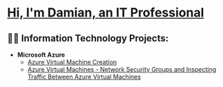 # [Hi, I'm Damian, an IT Professional](https://www.linkedin.com/in/damianpresly)

## 👨‍💻 Information Technology Projects:

- **Microsoft Azure**
  - [Azure Virtual Machine Creation](https://github.com/DamianPreslyPerera/Azure-Virtual-Machine)
  - [Azure Virtual Machines - Network Security Groups and Inspecting Traffic Between Azure Virtual Machines](https://github.com/DamianPreslyPerera/Azure-Network-Protocols)

